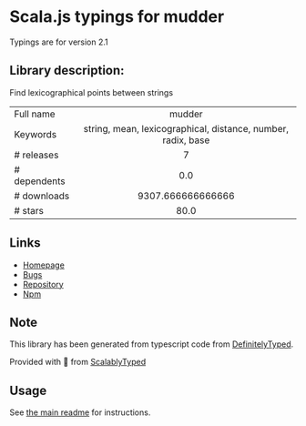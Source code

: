 
# Scala.js typings for mudder

Typings are for version 2.1

## Library description:
Find lexicographical points between strings

|                    |                 |
| ------------------ | :-------------: |
| Full name          | mudder |
| Keywords           | string, mean, lexicographical, distance, number, radix, base |
| # releases         | 7 |
| # dependents       | 0.0 |
| # downloads        | 9307.666666666666 |
| # stars            | 80.0 |

## Links
- [Homepage](https://github.com/fasiha/mudderjs#readme)
- [Bugs](https://github.com/fasiha/mudderjs/issues)
- [Repository](https://github.com/fasiha/mudderjs)
- [Npm](https://www.npmjs.com/package/mudder)
    


## Note
This library has been generated from typescript code from [DefinitelyTyped](https://definitelytyped.org).

Provided with :purple_heart: from [ScalablyTyped](https://github.com/oyvindberg/ScalablyTyped)

## Usage
See [the main readme](../../readme.md) for instructions.


